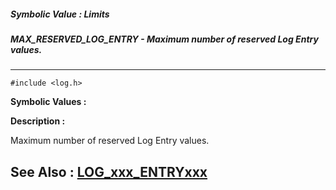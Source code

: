 ##### Symbolic Value : Limits
##### MAX_RESERVED_LOG_ENTRY - Maximum number of reserved Log Entry values.
---
```
#include <log.h>
```

**Symbolic Values :**



**Description :**

Maximum number of reserved Log Entry values.


**See Also :**
[LOG_xxx_ENTRYxxx](/domino-c-api-docs/reference/Symb/LOG_xxx_ENTRYxxx)
---
